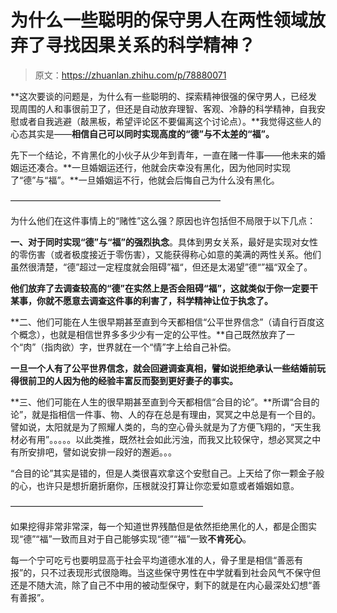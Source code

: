 # 为什么一些聪明的保守男人在两性领域放弃了寻找因果关系的科学精神？

> 原文：<https://zhuanlan.zhihu.com/p/78880071>

**这次要谈的问题是，为什么有一些聪明的、探索精神很强的保守男人，已经发现周围的人和事很前卫了，但还是自动放弃理智、客观、冷静的科学精神，自我安慰或者自我逃避（敲黑板，希望评论区不要偏离这个讨论点）。**我觉得这些人的心态其实是——**相信自己可以同时实现高度的“德”与不太差的“福”。**

先下一个结论，不肯黑化的小伙子从少年到青年，一直在赌一件事——他未来的婚姻运还凑合。**一旦婚姻运还行，他就会庆幸没有黑化，因为他同时实现了“德”与“福”。**一旦婚姻运不行，他就会后悔自己为什么没有黑化。

————————————————————————

为什么他们在这件事情上的“赌性”这么强？原因也许包括但不局限于以下几点：

**一、对于同时实现“德”与“福”的强烈执念**。具体到男女关系，最好是实现对女性的零伤害（或者极度接近于零伤害），又能获得称心如意的美满的两性关系。他们虽然很清楚，“德”超过一定程度就会阻碍”福“，但还是太渴望”德“”福“双全了。

**他们放弃了去调查较高的“德”在实然上是否会阻碍“福”，这就类似于你一定要干某事，你就不愿意去调查这件事的利害了，科学精神让位于执念了。**

**二、他们可能在人生很早期甚至直到今天都相信“公平世界信念”（请自行百度这个概念），也就是相信世界多多少少有一定的公平性。**自己既然放弃了一个“肉”（指肉欲）字，世界就在一个“情”字上给自己补偿。

**一旦一个人有了公平世界信念，就会回避调查真相，譬如说拒绝承认一些结婚前玩得很前卫的人因为他的经验丰富反而娶到更好妻子的事实。**

**三、他们可能在人生的很早期甚至直到今天都相信“合目的论”。**所谓“合目的论”，就是指相信一件事、物、人的存在总是有理由，冥冥之中总是有一个目的。譬如说，太阳就是为了照耀人类的，鸟的空心骨头就是为了方便飞翔的，“天生我材必有用”。。。。。以此类推，既然社会如此污浊，而我又比较保守，想必冥冥之中有所安排吧，譬如说安排一段好的邂逅。。。

“合目的论”其实是错的，但是人类很喜欢拿这个安慰自己。上天给了你一颗金子般的心，也许只是想折磨折磨你，压根就没打算让你恋爱如意或者婚姻如意。

——————————————————————

如果挖得非常非常深，每一个知道世界残酷但是依然拒绝黑化的人，都是企图实现“德”“福”一致而且对于自己能够实现“德”“福”一致**不肯死心**。

每一个宁可吃亏也要明显高于社会平均道德水准的人，骨子里是相信“善恶有报”的，只不过表现形式很隐晦。当这些保守男性在中学就看到社会风气不保守但还是不随大流，除了自己不中用的被动型保守，剩下的就是在内心最深处幻想“善有善报”。